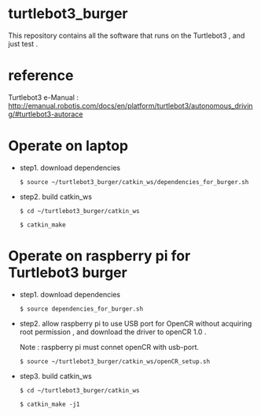 # turtlebot3_burger

This repository contains all the software that runs on the Turtlebot3 , and just test .

# reference

Turtlebot3 e-Manual  :  http://emanual.robotis.com/docs/en/platform/turtlebot3/autonomous_driving/#turtlebot3-autorace

# Operate on laptop

* step1. download dependencies

  `$ source ~/turtlebot3_burger/catkin_ws/dependencies_for_burger.sh`

* step2. build catkin_ws
  
  `$ cd ~/turtlebot3_burger/catkin_ws`

  `$ catkin_make`

# Operate on raspberry pi for Turtlebot3 burger

* step1. download dependencies

  `$ source dependencies_for_burger.sh`

* step2. allow raspberry pi to use USB port for OpenCR without acquiring root permission , and download the driver to openCR 1.0 .
  
  Note : raspberry pi must connet openCR with usb-port. 
  
  `$ source ~/turtlebot3_burger/catkin_ws/openCR_setup.sh`

* step3. build catkin_ws
  
  `$ cd ~/turtlebot3_burger/catkin_ws`

  `$ catkin_make -j1`
